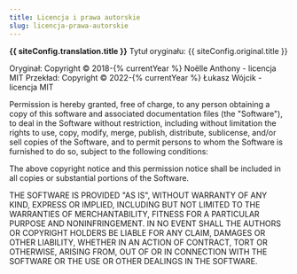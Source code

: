 ```yaml
---
title: Licencja i prawa autorskie
slug: licencja-prawa-autorskie
---
```


**{{ siteConfig.translation.title }}**
Tytuł oryginału: {{ siteConfig.original.title }}

Oryginał: Copyright © 2018-{% currentYear %} Noëlle Anthony - licencja MIT
Przekład: Copyright © 2022-{% currentYear %} Łukasz Wójcik - licencja MIT

Permission is hereby granted, free of charge, to any person obtaining a copy of this software and associated documentation files (the "Software"), to deal in the Software without restriction, including without limitation the rights to use, copy, modify, merge, publish, distribute, sublicense, and/or sell copies of the Software, and to permit persons to whom the Software is furnished to do so, subject to the following conditions:

The above copyright notice and this permission notice shall be included in all copies or substantial portions of the Software.

THE SOFTWARE IS PROVIDED "AS IS", WITHOUT WARRANTY OF ANY KIND, EXPRESS OR IMPLIED, INCLUDING BUT NOT LIMITED TO THE WARRANTIES OF MERCHANTABILITY, FITNESS FOR A PARTICULAR PURPOSE AND NONINFRINGEMENT. IN NO EVENT SHALL THE AUTHORS OR COPYRIGHT HOLDERS BE LIABLE FOR ANY CLAIM, DAMAGES OR OTHER LIABILITY, WHETHER IN AN ACTION OF CONTRACT, TORT OR OTHERWISE, ARISING FROM, OUT OF OR IN CONNECTION WITH THE SOFTWARE OR THE USE OR OTHER DEALINGS IN THE SOFTWARE.
